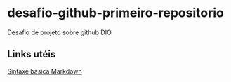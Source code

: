 # desafio-github-primeiro-repositorio
Desafio de projeto sobre github DIO
## Links utéis
[Sintaxe basica Markdown](https://www.markdownguide.org/base-syntax/)
